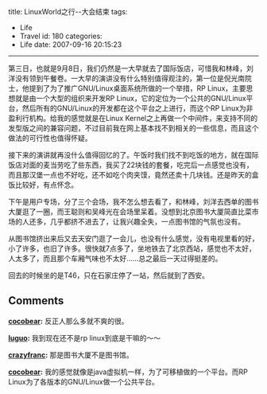 title: LinuxWorld之行--大会结束
tags:
  - Life
  - Travel
id: 180
categories:
  - Life
date: 2007-09-16 20:15:23
---

第三日，也就是9月8日，我们仍然是一大早就去了国际饭店，可惜我和林峰，刘洋没有领到午餐卷。一大早的演讲没有什么特别值得观注的，第一位是倪光南院士，他提到了为了推广GNU/Linux桌面系统所做的一个举措，RP Linux，主要思想就是由一个大型的组织来开发RP Linux，它的定位为一个公共的GNU/Linux平台，然后所有的GNU/Linux的开发都在这个平台之上进行，而这个RP Linux为非盈利行机构。给我的感觉就是在Linux Kernel之上再做一个中间件，来支持不同的发型版之间的兼容问题，不过目前我在网上基本找不到相关的一些信息，而且这个做法的可行性也值得怀疑。

接下来的演讲就再没什么值得回忆的了。午饭时我们找不到吃饭的地方，就在国际饭店对面的麦当劳吃了些东西，我买了22块钱的套餐，吃完后一点感觉也没有，而且那汉堡一点也不好吃，还不如吃个肉夹馍，竟然还卖十几块钱。还是昨天的盒饭比较好，有点怀念。

下午是用户专场，分了三个会场，我不怎么想去看了，和林峰，刘洋去西单的图书大厦逛了一圈，而王聪则和吴峰光在会场里呆着。没想到北京图书大厦简直比菜市场的人还多，几乎都挤不进去了，让我兴趣全失，一点图书馆的气氛也没有。

从图书馆挤出来后又去天安门逛了一会儿，也没有什么感觉，没有电视里看的好，小了许多，也旧了许多。很快就7点多了，坐地铁去了北京西站，感觉也不太好，人太多了，而且那个车厢气味也不太好……总之最后一天过得挺差的。

回去的时候坐的是T46，只在石家庄停了一站，然后就到了西安。
## Comments

**[cocobear](#1716 "2007-09-17 13:44:54"):** 反正人那么多就不爽的很。

**[luguo](#1719 "2007-09-17 13:56:44"):** 我到现在还不是rp linux到底是干嘛的～～

**[crazyfranc](#1715 "2007-09-17 10:33:32"):** 那是图书大厦不是图书馆。

**[cocobear](#1720 "2007-09-17 14:13:24"):** 我的感觉就像是java虚拟机一样，为了可移植做的一个平台。而RP Linux为了各版本的GNU/Linux做一个公共平台。

